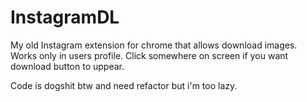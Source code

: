 # InstagramDL
My old Instagram extension for chrome that allows download images.
Works only in users profile. Click somewhere on screen if you want download button to uppear.


Code is dogshit btw and need refactor but i'm too lazy.
